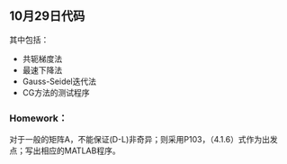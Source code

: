## 10月29日代码
其中包括：
+ 共轭梯度法
+ 最速下降法
+ Gauss-Seidel迭代法
+ CG方法的测试程序

### Homework：
对于一般的矩阵A，不能保证(D-L)非奇异；则采用P103，（4.1.6）式作为出发点；写出相应的MATLAB程序。

